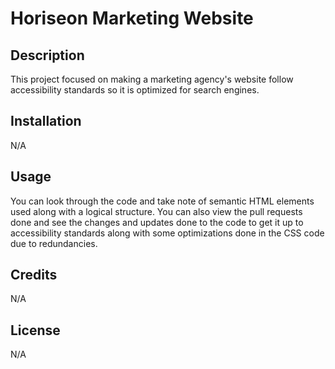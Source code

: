 # Horiseon Marketing Website

## Description

This project focused on making a marketing agency's website follow accessibility standards so it is optimized for search engines.

## Installation

N/A

## Usage

You can look through the code and take note of semantic HTML elements used along with a logical structure. You can also view the pull requests done and see the changes and updates done to the code to get it up to accessibility standards along with some optimizations done in the CSS code due to redundancies. 

## Credits

N/A

## License

N/A